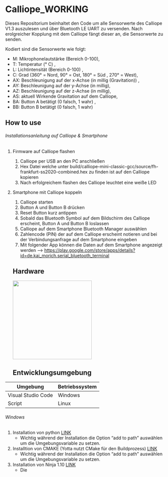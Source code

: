 # Calliope_WORKING
Dieses Repositorium beinhaltet den Code um alle Sensorwerte des Calliope V1.3 auszulesen und über Bluetooth LE UART zu versenden. 
Nach erolgreicher Kopplung mit dem Calliope fängt dieser an, die Sensorwerte zu senden.

Kodiert sind die Sensorwerte wie folgt:
* M: Mikrophonelautstärke (Bereich 0-100), 
* T: Temperatur (° C) , 
* L: Lichtintensität (Bereich 0-100) , 
* C: Grad (360° = Nord, 90° = Ost, 180° = Süd , 270° = West), 
* AX: Beschleunigung auf der x-Achse (in millig (Gravitation)) , 
* AY: Beschleunigung auf der y-Achse (in millig), 
* AZ: Beschleunigung auf der z-Achse (in millig), 
* AS: aktuell Wirkende Gravitation auf dem Calliope, 
* BA: Button A betätigt (0 falsch, 1 wahr) , 
* BB: Button B betätigt (0 falsch, 1 wahr)

## How to use

###### Installationsanleitung auf Calliope & Smartphone
1. Firmware auf Calliope flashen
   1. Calliope per USB an den PC anschließen
   1. Hex Datei welche unter build/calliope-mini-classic-gcc/source/fh-frankfurt-ss2020-combined.hex zu finden ist auf den Calliope kopieren
   1. Nach erfolgreichem flashen des Calliope leuchtet eine weiße LED
1. Smartphone mit Calliope koppeln
   1. Calliope starten
   1. Button A und Button B drücken
   1. Reset Button kurz antippen
   1. Sobald das Bluetooth Symbol auf dem Bildschirm des Calliope erscheint, Button A und Button B loslassen
   1. Calliope auf dem Smartphone Bluetooth Manager auswählen
   1. Zahlencode (PIN) der auf dem Calliope erscheint notieren und bei der Verbindungsanfrage auf dem Smartphone eingeben
   1. Mit folgender App können die Daten auf dem Smartphone angezeigt werden --> https://play.google.com/store/apps/details?id=de.kai_morich.serial_bluetooth_terminal
   
   
   ## Hardware
   
   <img src="https://github.com/calliope-mini/calliope-demo/blob/master/calliope-mini-v1.0.png" width="250"/>
 
   
   ## Entwicklungsumgebung
   
| Umgebung | Betriebssystem |
| ------------- |-------------|
| Visual Studio Code | Windows |
| Script  | Linux |
   
###### Windows
1. Installation von python [LINK](https://www.python.org/downloads/)
      * Wichtig während der Installation die Option “add to path” auswählen um die Umgebungsvariable zu setzen.
1. Installtion von CMAKE (Yotta nutzt CMake für den Buildprozess) [LINK](http://www.cmake.org/download/)
      * Wichtig während der Installation die Option “add to path” auswählen um die Umgebungsvariable zu setzen.
1. Installation von Ninja 1.10 [LINK](https://github.com/ninja-build/ninja/releases/download/v1.10.0/ninja-win.zip)
      * Die 

   
   
 

